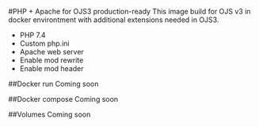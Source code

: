 #PHP + Apache for OJS3 production-ready
This image build for OJS v3 in docker environtment with additional extensions needed in OJS3.
* PHP 7.4
* Custom php.ini
* Apache web server
* Enable mod rewrite
* Enable mod header

##Docker run
Coming soon

##Docker compose
Coming soon

##Volumes
Coming soon
